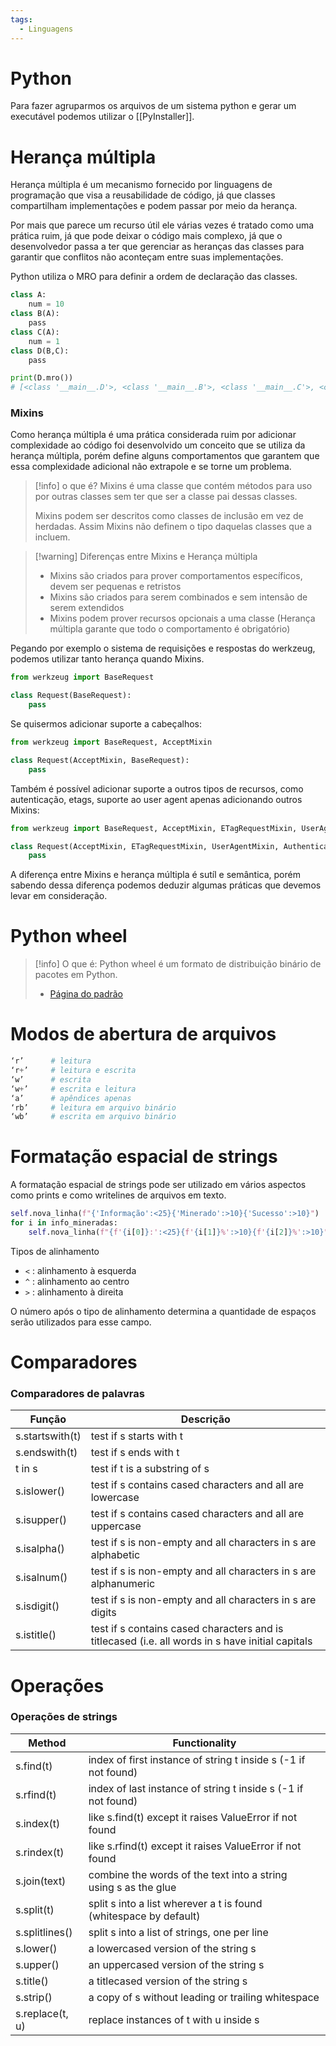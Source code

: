 ```yaml
---
tags:
  - Linguagens
---
```

# Python

Para fazer agruparmos os arquivos de um sistema python e gerar um executável podemos utilizar o [[PyInstaller]].

# Herança múltipla

Herança múltipla é um mecanismo fornecido por linguagens de programação que visa a reusabilidade de código, já que classes compartilham implementações e podem passar por meio da herança.

Por mais que parece um recurso útil ele várias vezes é tratado como uma prática ruim, já que pode deixar o código mais complexo, já que o desenvolvedor passa a ter que gerenciar as heranças das classes para garantir que conflitos não aconteçam entre suas implementações.

Python utiliza o MRO para definir a ordem de declaração das classes. 

```python
class A:
    num = 10
class B(A):
    pass
class C(A):
    num = 1
class D(B,C):
    pass

print(D.mro())
# [<class '__main__.D'>, <class '__main__.B'>, <class '__main__.C'>, <class '__main__.A'>, <class 'object'>]
```

### Mixins

Como herança múltipla é uma prática considerada ruim por adicionar complexidade ao código foi desenvolvido um conceito que se utiliza da herança múltipla, porém define alguns comportamentos que garantem que essa complexidade adicional não extrapole e se torne um problema.

> [!info] o que é?
> Mixins é uma classe que contém métodos para uso por outras classes sem ter que ser a classe pai dessas classes.
> 
> Mixins podem ser descritos como classes de inclusão em vez de herdadas. Assim Mixins não definem o tipo daquelas classes que a incluem.

> [!warning] Diferenças entre Mixins e Herança múltipla
> - Mixins são criados para prover comportamentos específicos, devem ser pequenas e retristos
> - Mixins são criados para serem combinados e sem intensão de serem extendidos
> - Mixins podem prover recursos opcionais a uma classe (Herança múltipla garante que todo o comportamento é obrigatório)

Pegando por exemplo o sistema de requisições e respostas do werkzeug, podemos utilizar tanto herança quando Mixins.

```python
from werkzeug import BaseRequest

class Request(BaseRequest):
    pass
```

Se quisermos adicionar suporte a cabeçalhos:

```python
from werkzeug import BaseRequest, AcceptMixin

class Request(AcceptMixin, BaseRequest):
    pass
```

Também é possível adicionar suporte a outros tipos de recursos, como autenticação, etags, suporte ao user agent apenas adicionando outros Mixins:

```python
from werkzeug import BaseRequest, AcceptMixin, ETagRequestMixin, UserAgentMixin, AuthenticationMixin

class Request(AcceptMixin, ETagRequestMixin, UserAgentMixin, AuthenticationMixin, BaseRequest):
    pass
```

A diferença entre Mixins e herança múltipla é sutíl e semântica, porém sabendo dessa diferença podemos deduzir algumas práticas que devemos levar em consideração.

# Python wheel

> [!info] O que é:
> Python wheel é um formato de distribuição binário de pacotes em Python.
> 
> - [Página do padrão](https://pythonwheels.com/)


# Modos de abertura de arquivos

```python
‘r’      # leitura
‘r+’     # leitura e escrita
‘w’      # escrita
‘w+’     # escrita e leitura
‘a’      # apêndices apenas
‘rb’     # leitura em arquivo binário
‘wb’     # escrita em arquivo binário
```

# Formatação espacial de strings

A formatação espacial de strings pode ser utilizado em vários aspectos como prints e como writelines de arquivos em texto.

```python
self.nova_linha(f"{'Informação':<25}{'Minerado':>10}{'Sucesso':>10}")
for i in info_mineradas:
	self.nova_linha(f"{f'{i[0]}:':<25}{f'{i[1]}%':>10}{f'{i[2]}%':>10}")
```

Tipos de alinhamento
- `<`   :    alinhamento à esquerda
- `^`   :    alinhamento ao centro
- `>`   :    alinhamento à direita

O número após o tipo de alinhamento determina a quantidade de espaços serão utilizados para esse campo.

# Comparadores

### Comparadores de palavras

| Função          | Descrição                                                                                        |
| --------------- | ------------------------------------------------------------------------------------------------ |
| s.startswith(t) | test if s starts with t                                                                          |
| s.endswith(t)   | test if s ends with t                                                                            |
| t in s          | test if t is a substring of s                                                                    |
| s.islower()     | test if s contains cased characters and all are lowercase                                        |
| s.isupper()     | test if s contains cased characters and all are uppercase                                        |
| s.isalpha()     | test if s is non-empty and all characters in s are alphabetic                                    |
| s.isalnum()     | test if s is non-empty and all characters in s are alphanumeric                                  |
| s.isdigit()     | test if s is non-empty and all characters in s are digits                                        |
| s.istitle()     | test if s contains cased characters and is titlecased (i.e. all words in s have initial capitals |

# Operações

### Operações de strings

| Method          | Functionality                                                     |
| --------------- | ----------------------------------------------------------------- |
| s.find(t)       | index of first instance of string t inside s (-1 if not found)    |
| s.rfind(t)      | index of last instance of string t inside s (-1 if not found)     |
| s.index(t)      | like s.find(t) except it raises ValueError if not found           |
| s.rindex(t)     | like s.rfind(t) except it raises ValueError if not found          |
| s.join(text)    | combine the words of the text into a string using s as the glue   |
| s.split(t)      | split s into a list wherever a t is found (whitespace by default) |
| s.splitlines()  | split s into a list of strings, one per line                      |
| s.lower()       | a lowercased version of the string s                              |
| s.upper()       | an uppercased version of the string s                             |
| s.title()       | a titlecased version of the string s                              |
| s.strip()       | a copy of s without leading or trailing whitespace                |
| s.replace(t, u) | replace instances of t with u inside s                            |